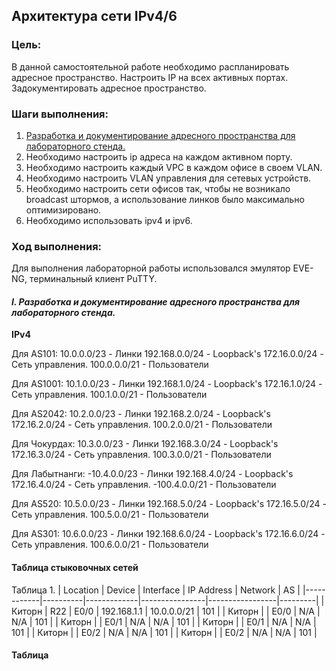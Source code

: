 ##  **Архитектура сети IPv4/6**

### Цель:
В данной самостоятельной работе необходимо распланировать адресное пространство.
Настроить IP на всех активных портах. Задокументировать адресное пространство.

### Шаги выполнения:
1. [Разработка и документирование адресного пространства для лабораторного стенда.](README.md#I-&#1088;&#1072;&#1079;&#1088;&#1072;&#1073;&#1086;&#1090;&#1082;&#1072;&#45;&#1080;&#45;&#1076;&#1086;&#1082;&#1091;&#1084;&#1077;&#1085;&#1090;&#1080;&#1088;&#1086;&#1074;&#1072;&#1085;&#1080;&#1077;&#45;&#1072;&#1076;&#1088;&#1077;&#1089;&#1085;&#1086;&#1075;&#1086;&#45;&#1087;&#1088;&#1086;&#1089;&#1090;&#1088;&#1072;&#1085;&#1089;&#1090;&#1074;&#1072;&#45;&#1076;&#1083;&#1103;&#45;&#1083;&#1072;&#1073;&#1086;&#1088;&#1072;&#1090;&#1086;&#1088;&#1085;&#1086;&#1075;&#1086;&#45;&#1089;&#1090;&#1077;&#1085;&#1076;&#1072;)
2. Необходимо настроить ip адреса на каждом активном порту.
4. Необходимо настроить каждый VPC в каждом офисе в своем VLAN.
5. Необходимо настроить VLAN управления для сетевых устройств.
6. Необходимо настроить сети офисов так, чтобы не возникало broadcast штормов, а использование линков было максимально оптимизировано.
7. Необходимо использовать ipv4 и ipv6.


### Ход выполнения:
Для выполнения лабораторной работы использовался эмулятор EVE-NG, терминальный клиент PuTTY.

#### **_I. Разработка и документирование адресного пространства для лабораторного стенда._**

**IPv4**

Для AS101:
10.0.0.0/23 - Линки
192.168.0.0/24 - Loopback's
172.16.0.0/24 - Сеть управления.
100.0.0.0/21 - Пользователи

Для AS1001:
10.1.0.0/23 - Линки
192.168.1.0/24 - Loopback's
172.16.1.0/24 - Сеть управления.
100.1.0.0/21 - Пользователи

Для AS2042:
10.2.0.0/23 - Линки
192.168.2.0/24 - Loopback's
172.16.2.0/24 - Сеть управления.
100.2.0.0/21 - Пользователи

Для Чокурдах:
10.3.0.0/23 - Линки
192.168.3.0/24 - Loopback's
172.16.3.0/24 - Сеть управления.
100.3.0.0/21 - Пользователи

Для Лабытнанги:
-10.4.0.0/23 - Линки
192.168.4.0/24 - Loopback's
172.16.4.0/24 - Сеть управления.
-100.4.0.0/21 - Пользователи

Для AS520:
10.5.0.0/23 - Линки
192.168.5.0/24 - Loopback's
172.16.5.0/24 - Сеть управления.
100.5.0.0/21 - Пользователи

Для AS301:
10.6.0.0/23 - Линки
192.168.6.0/24 - Loopback's
172.16.6.0/24 - Сеть управления.
100.6.0.0/21 - Пользователи





#### Таблица стыковочных сетей
Таблица 1.
|  Location  |  Device  |  Interface  |   IP Address   |      Network    |    AS   |
|------------|----------|-------------|----------------|-----------------|---------|
| Киторн     | R22      | E0/0        | 192.168.1.1    | 10.0.0.0/21     | 101     |
| Киторн     |          | E0/0        | N/A            | N/A             | 101     |
| Киторн     |          | E0/1        | N/A            | N/A             | 101     |
| Киторн     |          | E0/1        | N/A            | N/A             | 101     |
| Киторн     |          | E0/2        | N/A            | N/A             | 101     |
| Киторн     |          | E0/2        | N/A            | N/A             | 101     |


#### Таблица 
